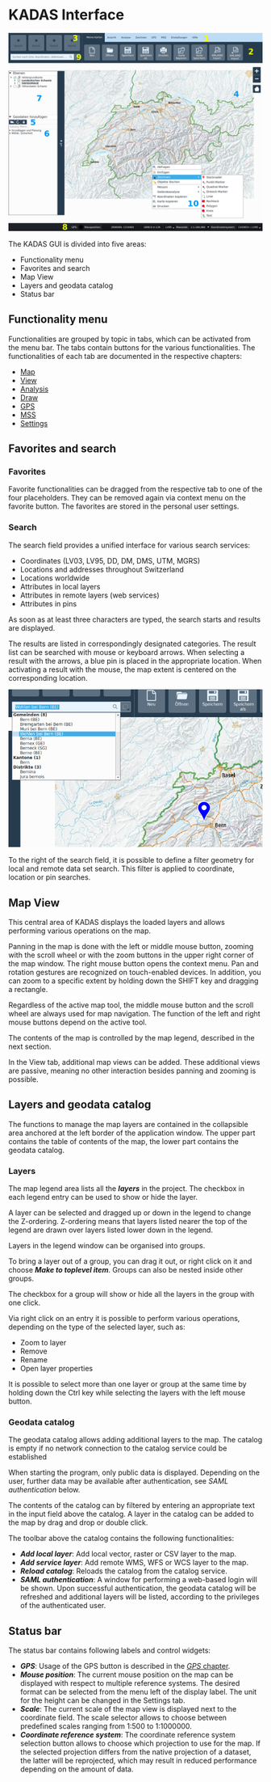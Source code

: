 <!-- WARNING: This file is autogenerated by csv2md.py -->
# KADAS Interface

<img src="../media/image1.png" />

The KADAS GUI is divided into five areas:

+ Functionality menu
+ Favorites and search
+ Map View
+ Layers and geodata catalog
+ Status bar


## <a name="sec0"></a>Functionality menu

Functionalities are grouped by topic in tabs, which can be activated from the menu bar. The tabs contain buttons for the various functionalities. The functionalities of each tab are documented in the respective chapters:

+ <a href="map.html">Map</a>
+ <a href="view.html">View</a>
+ <a href="analysis.html">Analysis</a>
+ <a href="draw.html">Draw</a>
+ <a href="gps.html">GPS</a>
+ <a href="mss.html">MSS</a>
+ <a href="settings.html">Settings</a>


## <a name="sec1"></a>Favorites and search

### Favorites

Favorite functionalities can be dragged from the respective tab to one of the four placeholders. They can be removed again via context menu on the favorite button. The favorites are stored in the personal user settings.


### Search

The search field provides a unified interface for various search services:

+ Coordinates (LV03, LV95, DD, DM, DMS, UTM, MGRS)
+ Locations and addresses throughout Switzerland
+ Locations worldwide
+ Attributes in local layers
+ Attributes in remote layers (web services)
+ Attributes in pins

As soon as at least three characters are typed, the search starts and results are displayed.

The results are listed in correspondingly designated categories. The result list can be searched with mouse or keyboard arrows. When selecting a result with the arrows, a blue pin is placed in the appropriate location. When activating a result with the mouse, the map extent is centered on the corresponding location.

<img src="../media/image2.png" />

To the right of the search field, it is possible to define a filter geometry for local and remote data set search. This filter is applied to coordinate, location or pin searches.


## <a name="sec2"></a>Map View

This central area of KADAS displays the loaded layers and allows performing various operations on the map.

Panning in the map is done with the left or middle mouse button, zooming with the scroll wheel or with the zoom buttons in the upper right corner of the map window. The right mouse button opens the context menu. Pan and rotation gestures are recognized on touch-enabled devices. In addition, you can zoom to a specific extent by holding down the SHIFT key and dragging a rectangle. 

Regardless of the active map tool, the middle mouse button and the scroll wheel are always used for map navigation. The function of the left and right mouse buttons depend on the active tool.

The contents of the map is controlled by the map legend, described in the next section.

In the View tab, additional map views can be added. These additional views are passive, meaning no other interaction besides panning and zooming is possible.

## <a name="sec3"></a>Layers and geodata catalog

The functions to manage the map layers are contained in the collapsible area anchored at the left border of the application window. The upper part contains the table of contents of the map, the lower part contains the geodata catalog.


### Layers

The map legend area lists all the **_layers_** in the project. The checkbox in each legend entry can be used to show or hide the layer.

A layer can be selected and dragged up or down in the legend to change the Z-ordering. Z-ordering means that layers listed nearer the top of the legend are drawn over layers listed lower down in the legend.

Layers in the legend window can be organised into groups.

To bring a layer out of a group, you can drag it out, or right click on it and choose **_Make to toplevel item_**. Groups can also be nested inside other groups.

The checkbox for a group will show or hide all the layers in the group with one click.

Via right click on an entry it is possible to perform various operations, depending on the type of the selected layer, such as:

+ Zoom to layer
+ Remove
+ Rename
+ Open layer properties

It is possible to select more than one layer or group at the same time by holding down the Ctrl key while selecting the layers with the left mouse button.


### Geodata catalog

The geodata catalog allows adding additional layers to the map. The catalog is empty if no network connection to the catalog service could be established

When starting the program, only public data is displayed. Depending on the user, further data may be available after authentication, see *SAML authentication* below.

The contents of the catalog can by filtered by entering an appropriate text in the input field above the catalog. A layer in the catalog can be added to the map by drag and drop or double click.

The toolbar above the catalog contains the following functionalities:

+ **_Add local layer_**: Add local vector, raster or CSV layer to the map.
+ **_Add service layer_**: Add remote WMS, WFS or WCS layer to the map. 
+ **_Reload catalog_**: Reloads the catalog from the catalog service.
+ **_SAML authentication_**: A window for performing a web-based login will be shown. Upon successful authentication, the geodata catalog will be refreshed and additional layers will be listed, according to the privileges of the authenticated user.


## <a name="sec4"></a>Status bar

The status bar contains following labels and control widgets:

+ **_GPS_**: Usage of the GPS button is described in the <a href="gps.html">*GPS* chapter<a>.
+ **_Mouse position_**: The current mouse position on the map can be displayed with respect to multiple reference systems. The desired format can be selected from the menu left of the display label. The unit for the height can be changed in the Settings tab.
+ **_Scale_**: The current scale of the map view is displayed next to the coordinate field. The scale selector allows to choose between predefined scales ranging from 1:500 to 1:1000000.
+ **_Coordinate reference system_**: The coordinate reference system selection button allows to choose which projection to use for the map. If the selected projection differs from the native projection of a dataset, the latter will be reprojected, which may result in reduced performance depending on the amount of data.

